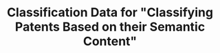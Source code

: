 ---
api_or_bulk_downloads: API
citation: "\n@article{bergeaud_classification_2017,\n        title = {Classification\
  \ {Data} for \"{Classifying} {Patents} {Based} on their {Semantic} {Content}\"},\n\
  \        url = {https://dataverse.harvard.edu/dataset.xhtml?persistentId=doi:10.7910/DVN/ZULMOY},\n\
  \        abstract = {Classification Data for Bergeaud, Potiron and Raimbault, 2017,\
  \ Classifying Patents Based on their Semantic Content.},\n        language = {en},\n\
  \        urldate = {2021-08-17},\n        author = {Bergeaud, Antonin and Yoann,\
  \ Potiron and Raimbault, Juste},\n        month = apr,\n        year = {2017},\n\
  \        note = {type: dataset},\n}\n"
cost: None
description: 'An open consolidated database from raw data on 4 million patents taken
  from the US patent office from 1976 onward. To build the pattern network, not only
  do we look at each patent title, but we also examine their full abstract and extract
  the relevant keywords accordingly. We refer to this classification as semantic approach
  in contrast with the more common technological approach which consists in taking
  the topology when considering US Patent office technological classes. '
last_edit: Mon, 21 Feb 2022 16:25:58 GMT
location: https://dataverse.harvard.edu/dataset.xhtml?persistentId=doi:10.7910/DVN/ZULMOY
maintained_by: Contact maintainer through Dataverse
record_creation_timestamp: 08/17/2021, 08:40:25
shortname: classifying_patents_semantic_content
superseded_by: Wed, 23 Feb 2022 02:54:25 GMT
tags:
- United States
- patents
- similarity
timeframe: 1834-present (~weekly)
title: Classification Data for "Classifying Patents Based on their Semantic Content"
uuid: bf073285-5243-4dc6-a990-c8a8c3f79898
---